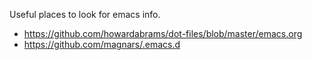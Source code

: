 Useful places to look for emacs info.

* https://github.com/howardabrams/dot-files/blob/master/emacs.org
* https://github.com/magnars/.emacs.d
